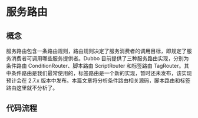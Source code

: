 # 服务路由



## 概念

服务路由包含一条路由规则，路由规则决定了服务消费者的调用目标，即规定了服务消费者可调用哪些服务提供者。Dubbo 目前提供了三种服务路由实现，分别为条件路由 ConditionRouter、脚本路由 ScriptRouter 和标签路由 TagRouter。其中条件路由是我们最常使用的，标签路由是一个新的实现，暂时还未发布，该实现预计会在 2.7.x 版本中发布。本篇文章将分析条件路由相关源码，脚本路由和标签路由这里就不分析了。





## 代码流程

